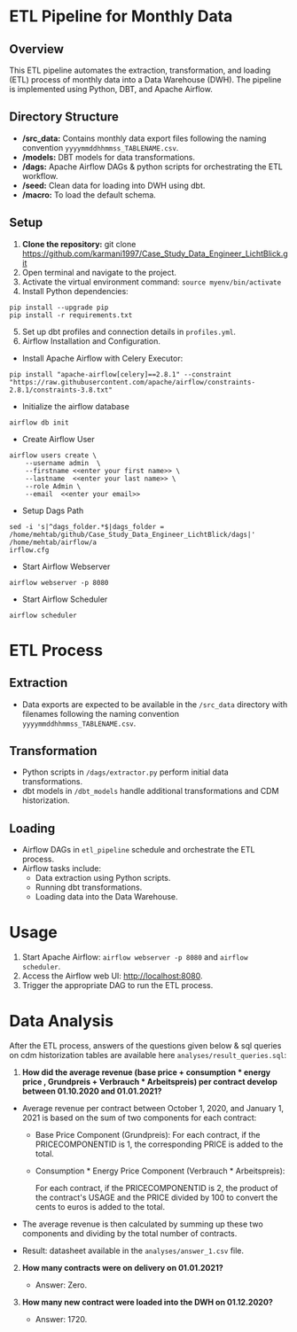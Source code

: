 # ETL Pipeline for Monthly Data

## Overview

This ETL pipeline automates the extraction, transformation, and loading (ETL) process of monthly data into a Data Warehouse (DWH). The pipeline is implemented using Python, DBT, and Apache Airflow.

## Directory Structure

- **/src_data:** Contains monthly data export files following the naming convention `yyyymmddhhmmss_TABLENAME.csv`.
- **/models:** DBT models for data transformations.
- **/dags:** Apache Airflow DAGs & python scripts for orchestrating the ETL workflow.
- **/seed:** Clean data for loading into DWH using dbt.
- **/macro:** To load the default schema.

## Setup

1. **Clone the repository:** 
   git clone https://github.com/karmani1997/Case_Study_Data_Engineer_LichtBlick.git
2. Open terminal and navigate to the project.
3. Activate the virtual environment command: `source myenv/bin/activate`
4. Install Python dependencies: 
```
pip install --upgrade pip
pip install -r requirements.txt
```
5. Set up dbt profiles and connection details in `profiles.yml`.
6. Airflow Installation and Configuration.

* Install Apache Airflow with Celery Executor:
``` 
pip install "apache-airflow[celery]==2.8.1" --constraint "https://raw.githubusercontent.com/apache/airflow/constraints-2.8.1/constraints-3.8.txt"
```
* Initialize the airflow database
```
airflow db init
```
* Create Airflow User
```
airflow users create \
    --username admin  \
    --firstname <<enter your first name>> \
    --lastname  <<enter your last name>> \
    --role Admin \
    --email  <<enter your email>>
```
* Setup Dags Path

```
sed -i 's|^dags_folder.*$|dags_folder = /home/mehtab/github/Case_Study_Data_Engineer_LichtBlick/dags|' /home/mehtab/airflow/a
irflow.cfg
```
* Start Airflow Webserver
```
airflow webserver -p 8080
```
* Start Airflow Scheduler
```
airflow scheduler
```

# ETL Process

## Extraction

- Data exports are expected to be available in the `/src_data` directory with filenames following the naming convention `yyyymmddhhmmss_TABLENAME.csv`.

## Transformation

- Python scripts in `/dags/extractor.py` perform initial data transformations.
- dbt models in `/dbt_models` handle additional transformations and CDM historization.

## Loading

- Airflow DAGs in `etl_pipeline` schedule and orchestrate the ETL process.
- Airflow tasks include:
  - Data extraction using Python scripts.
  - Running dbt transformations.
  - Loading data into the Data Warehouse.

# Usage

1. Start Apache Airflow: `airflow webserver -p 8080` and `airflow scheduler`.
2. Access the Airflow web UI: [http://localhost:8080](http://localhost:8080).
3. Trigger the appropriate DAG to run the ETL process.

# Data Analysis

After the ETL process, answers of the questions given below & sql queries on cdm historization tables are available here `analyses/result_queries.sql`:

1. **How did the average revenue (base price + consumption * energy price , Grundpreis +
Verbrauch * Arbeitspreis) per contract develop between 01.10.2020 and 01.01.2021?**
- Average revenue per contract between October 1, 2020, and January 1, 2021 is based on the sum of two components for each contract:
    - Base Price Component (Grundpreis):
        For each contract, if the PRICECOMPONENTID is 1, the corresponding PRICE is added to the total.
    - Consumption * Energy Price Component (Verbrauch * Arbeitspreis):

        For each contract, if the PRICECOMPONENTID is 2, the product of the contract's USAGE and the PRICE divided by 100 to convert the cents to euros is added to the total.
- The average revenue is then calculated by summing up these two components and dividing by the total number of contracts.

- Result: datasheet available in the `analyses/answer_1.csv` file.

2. **How many contracts were on delivery on 01.01.2021?**
   - Answer: Zero.

3. **How many new contract were loaded into the DWH on 01.12.2020?**
   - Answer: 1720.
